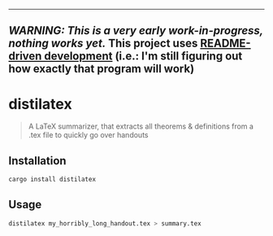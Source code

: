 -----
***WARNING: This is a very early work-in-progress, nothing works yet.***
This project uses [README-driven development](https://tom.preston-werner.com/2010/08/23/readme-driven-development.html)
(i.e.: I'm still figuring out how exactly that program will work)
-----
# distilatex

> A LaTeX summarizer, that extracts all theorems & definitions from a .tex file to quickly go over handouts

## Installation

```sh
cargo install distilatex
```

## Usage

```sh
distilatex my_horribly_long_handout.tex > summary.tex
```

